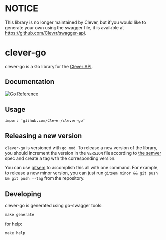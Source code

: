 # NOTICE
This library is no longer maintained by Clever, but if you would like to generate your own using the swagger file, it is available at https://github.com/Clever/swagger-api.

# clever-go

clever-go is a Go library for the [Clever API](https://clever.com/developers/docs).

## Documentation
[![Go Reference](https://pkg.go.dev/badge/github.com/Clever/clever-go.svg)](https://pkg.go.dev/github.com/Clever/clever-go)

## Usage

```
import "github.com/Clever/clever-go"
```

## Releasing a new version

`clever-go` is versioned with `go mod`.
To release a new version of the library, you should increment the version in the `VERSION` file according to [the semver spec](http://semver.org/) and create a tag with the corresponding version.

You can use [gitsem](https://github.com/clever/gitsem) to accomplish this all with one command.
For example, to release a new minor version, you can just run `gitsem minor && git push && git push --tag` from the repository.

## Developing

clever-go is generated using go-swagger tools:
```
make generate
```
for help:
```
make help
```
